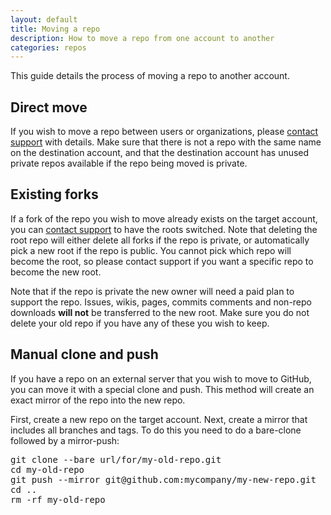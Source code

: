 ```yaml
---
layout: default
title: Moving a repo
description: How to move a repo from one account to another
categories: repos
---
```


This guide details the process of moving a repo to another account.

Direct move
-----------

If you wish to move a repo between users or organizations, please [contact support](http://support.github.com/) with details.  Make sure that there is not a repo with the same name on the destination account, and that the destination account has unused private repos available if the repo being moved is private.

Existing forks
--------------

If a fork of the repo you wish to move already exists on the target account, you can [contact support](http://support.github.com/) to have the roots switched.  Note that deleting the root repo will either delete all forks if the repo is private, or automatically pick a new root if the repo is public.  You cannot pick which repo will become the root, so please contact support if you want a specific repo to become the new root.

Note that if the repo is private the new owner will need a paid plan to support the repo.  Issues, wikis, pages, commits comments and non-repo downloads **will not** be transferred to the new root.  Make sure you do not delete your old repo if you have any of these you wish to keep.

Manual clone and push
---------------------

If you have a repo on an external server that you wish to move to GitHub, you can move it with a special clone and push.  This method will create an exact mirror of the repo into the new repo.

First, create a new repo on the target account.  Next, create a mirror that includes all branches and tags.  To do this you need to do a bare-clone followed by a mirror-push:

<pre class="terminal">
git clone --bare url/for/my-old-repo.git
cd my-old-repo
git push --mirror git@github.com:mycompany/my-new-repo.git
cd ..
rm -rf my-old-repo
</pre>
